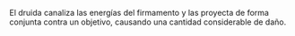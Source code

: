 El druida canaliza las energías del firmamento y las proyecta de forma conjunta contra un objetivo, causando una cantidad considerable de daño.
